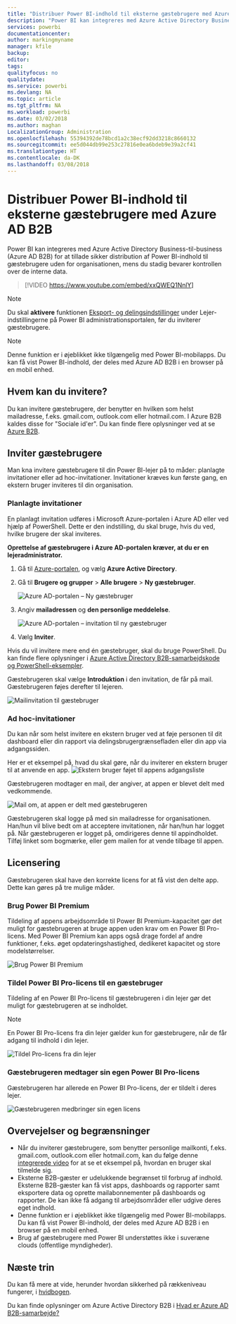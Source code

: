 ```yaml
---
title: "Distribuer Power BI-indhold til eksterne gæstebrugere med Azure AD B2B"
description: "Power BI kan integreres med Azure Active Directory Business-til-business (Azure AD B2B) for at tillade sikker distribution af Power BI-indhold til gæstebrugere uden for organisationen."
services: powerbi
documentationcenter: 
author: markingmyname
manager: kfile
backup: 
editor: 
tags: 
qualityfocus: no
qualitydate: 
ms.service: powerbi
ms.devlang: NA
ms.topic: article
ms.tgt_pltfrm: NA
ms.workload: powerbi
ms.date: 03/02/2018
ms.author: maghan
LocalizationGroup: Administration
ms.openlocfilehash: 55394392de78bcd1a2c38ecf92dd3218c8660132
ms.sourcegitcommit: ee5d044db99e253c27816e0ea6bdeb9e39a2cf41
ms.translationtype: HT
ms.contentlocale: da-DK
ms.lasthandoff: 03/08/2018
---
```

# <a name="distribute-power-bi-content-to-external-guest-users-with-azure-ad-b2b"></a>Distribuer Power BI-indhold til eksterne gæstebrugere med Azure AD B2B

Power BI kan integreres med Azure Active Directory Business-til-business (Azure AD B2B) for at tillade sikker distribution af Power BI-indhold til gæstebrugere uden for organisationen, mens du stadig bevarer kontrollen over de interne data.

> [!VIDEO https://www.youtube.com/embed/xxQWEQ1NnlY]

> [!NOTE]
> Du skal **aktivere** funktionen [Eksport- og delingsindstillinger](service-admin-portal.md#export-and-sharing-settings) under Lejer-indstillingerne på Power BI administrationsportalen, før du inviterer gæstebrugere.

> [!NOTE]
> Denne funktion er i øjeblikket ikke tilgængelig med Power BI-mobilapps. Du kan få vist Power BI-indhold, der deles med Azure AD B2B i en browser på en mobil enhed. 

## <a name="who-can-you-invite"></a>Hvem kan du invitere?

Du kan invitere gæstebrugere, der benytter en hvilken som helst mailadresse, f.eks. gmail.com, outlook.com eller hotmail.com. I Azure B2B kaldes disse for "Sociale id'er". Du kan finde flere oplysninger ved at se [Azure B2B](https://docs.microsoft.com/en-us/azure/active-directory/active-directory-b2b-what-is-azure-ad-b2b).

## <a name="invite-guest-users"></a>Inviter gæstebrugere

Man kna invitere gæstebrugere til din Power BI-lejer på to måder: planlagte invitationer eller ad hoc-invitationer. Invitationer kræves kun første gang, en ekstern bruger inviteres til din organisation.

### <a name="planned-invites"></a>Planlagte invitationer

En planlagt invitation udføres i Microsoft Azure-portalen i Azure AD eller ved hjælp af PowerShell. Dette er den indstilling, du skal bruge, hvis du ved, hvilke brugere der skal inviteres. 

**Oprettelse af gæstebrugere i Azure AD-portalen kræver, at du er en lejeradministrator.**

1. Gå til [Azure-portalen](https://portal.azure.com), og vælg **Azure Active Directory**.

2. Gå til **Brugere og grupper** > **Alle brugere** > **Ny gæstebruger**.

    ![Azure AD-portalen – Ny gæstebruger](media/service-admin-azure-ad-b2b/azuread-portal-new-guest-user.png)

3. Angiv **mailadressen** og **den personlige meddelelse**.

    ![Azure AD-portalen – invitation til ny gæstebruger](media/service-admin-azure-ad-b2b/azuread-portal-invite-message.png)

4. Vælg **Inviter**.

Hvis du vil invitere mere end én gæstebruger, skal du bruge PowerShell. Du kan finde flere oplysninger i [Azure Active Directory B2B-samarbejdskode og PowerShell-eksempler](https://docs.microsoft.com/azure/active-directory/active-directory-b2b-code-samples).

Gæstebrugeren skal vælge **Introduktion** i den invitation, de får på mail. Gæstebrugeren føjes derefter til lejeren.

![Mailinvitation til gæstebruger](media/service-admin-azure-ad-b2b/guest-user-invite-email.png)

### <a name="ad-hoc-invites"></a>Ad hoc-invitationer

Du kan når som helst invitere en ekstern bruger ved at føje personen til dit dashboard eller din rapport via delingsbrugergrænsefladen eller din app via adgangssiden.

Her er et eksempel på, hvad du skal gøre, når du inviterer en ekstern bruger til at anvende en app.
![Ekstern bruger føjet til appens adgangsliste](media/service-admin-azure-ad-b2b/power-bi-app-access.png)

Gæstebrugeren modtager en mail, der angiver, at appen er blevet delt med vedkommende.

![Mail om, at appen er delt med gæstebrugeren](media/service-admin-azure-ad-b2b/guest-user-invite-email2.png)

Gæstebrugeren skal logge på med sin mailadresse for organisationen. Han/hun vil blive bedt om at acceptere invitationen, når han/hun har logget på. Når gæstebrugeren er logget på, omdirigeres denne til appindholdet. Tilføj linket som bogmærke, eller gem mailen for at vende tilbage til appen.

## <a name="licensing"></a>Licensering

Gæstebrugeren skal have den korrekte licens for at få vist den delte app. Dette kan gøres på tre mulige måder.

### <a name="use-power-bi-premium"></a>Brug Power BI Premium

Tildeling af appens arbejdsområde til Power BI Premium-kapacitet gør det muligt for gæstebrugeren at bruge appen uden krav om en Power BI Pro-licens. Med Power BI Premium kan apps også drage fordel af andre funktioner, f.eks. øget opdateringshastighed, dedikeret kapacitet og store modelstørrelser.

![Brug Power BI Premium](media/service-admin-azure-ad-b2b/license-approach1.png)

### <a name="assign-power-bi-pro-license-to-guest-user"></a>Tildel Power BI Pro-licens til en gæstebruger

Tildeling af en Power BI Pro-licens til gæstebrugeren i din lejer gør det muligt for gæstebrugeren at se indholdet.

> [!NOTE]
> En Power BI Pro-licens fra din lejer gælder kun for gæstebrugere, når de får adgang til indhold i din lejer.

![Tildel Pro-licens fra din lejer](media/service-admin-azure-ad-b2b/license-approach2.png)

### <a name="guest-user-brings-their-own-power-bi-pro-license"></a>Gæstebrugeren medtager sin egen Power BI Pro-licens

Gæstebrugeren har allerede en Power BI Pro-licens, der er tildelt i deres lejer.

![Gæstebrugeren medbringer sin egen licens](media/service-admin-azure-ad-b2b/license-approach3.png)

## <a name="considerations-and-limitations"></a>Overvejelser og begrænsninger

* Når du inviterer gæstebrugere, som benytter personlige mailkonti, f.eks. gmail.com, outlook.com eller hotmail.com, kan du følge denne [integrerede video](https://docs.microsoft.com/en-us/azure/active-directory/active-directory-b2b-redemption-experience) for at se et eksempel på, hvordan en bruger skal tilmelde sig.
* Eksterne B2B-gæster er udelukkende begrænset til forbrug af indhold. Eksterne B2B-gæster kan få vist apps, dashboards og rapporter samt eksportere data og oprette mailabonnementer på dashboards og rapporter. De kan ikke få adgang til arbejdsområder eller udgive deres eget indhold.
* Denne funktion er i øjeblikket ikke tilgængelig med Power BI-mobilapps. Du kan få vist Power BI-indhold, der deles med Azure AD B2B i en browser på en mobil enhed.
* Brug af gæstebrugere med Power BI understøttes ikke i suveræne clouds (offentlige myndigheder).

## <a name="next-steps"></a>Næste trin

Du kan få mere at vide, herunder hvordan sikkerhed på rækkeniveau fungerer, i [hvidbogen](https://aka.ms/powerbi-b2b-whitepaper).

Du kan finde oplysninger om Azure Active Directory B2B i [Hvad er Azure AD B2B-samarbejde?](https://docs.microsoft.com/azure/active-directory/active-directory-b2b-what-is-azure-ad-b2b)
